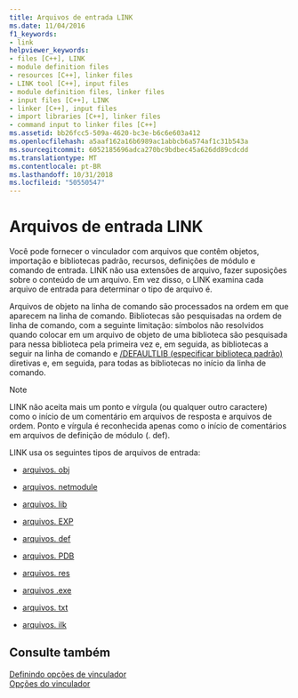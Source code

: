 ```yaml
---
title: Arquivos de entrada LINK
ms.date: 11/04/2016
f1_keywords:
- link
helpviewer_keywords:
- files [C++], LINK
- module definition files
- resources [C++], linker files
- LINK tool [C++], input files
- module definition files, linker files
- input files [C++], LINK
- linker [C++], input files
- import libraries [C++], linker files
- command input to linker files [C++]
ms.assetid: bb26fcc5-509a-4620-bc3e-b6c6e603a412
ms.openlocfilehash: a5aaf162a16b6989ac1abbcb6a574af1c31b543a
ms.sourcegitcommit: 6052185696adca270bc9bdbec45a626dd89cdcdd
ms.translationtype: MT
ms.contentlocale: pt-BR
ms.lasthandoff: 10/31/2018
ms.locfileid: "50550547"
---
```

# <a name="link-input-files"></a>Arquivos de entrada LINK

Você pode fornecer o vinculador com arquivos que contêm objetos, importação e bibliotecas padrão, recursos, definições de módulo e comando de entrada. LINK não usa extensões de arquivo, fazer suposições sobre o conteúdo de um arquivo. Em vez disso, o LINK examina cada arquivo de entrada para determinar o tipo de arquivo é.

Arquivos de objeto na linha de comando são processados na ordem em que aparecem na linha de comando. Bibliotecas são pesquisadas na ordem de linha de comando, com a seguinte limitação: símbolos não resolvidos quando colocar em um arquivo de objeto de uma biblioteca são pesquisada para nessa biblioteca pela primeira vez e, em seguida, as bibliotecas a seguir na linha de comando e [/DEFAULTLIB (especificar biblioteca padrão)](../../build/reference/defaultlib-specify-default-library.md) diretivas e, em seguida, para todas as bibliotecas no início da linha de comando.

> [!NOTE]
>  LINK não aceita mais um ponto e vírgula (ou qualquer outro caractere) como o início de um comentário em arquivos de resposta e arquivos de ordem. Ponto e vírgula é reconhecida apenas como o início de comentários em arquivos de definição de módulo (. def).

LINK usa os seguintes tipos de arquivos de entrada:

- [arquivos. obj](../../build/reference/dot-obj-files-as-linker-input.md)

- [arquivos. netmodule](../../build/reference/netmodule-files-as-linker-input.md)

- [arquivos. lib](../../build/reference/dot-lib-files-as-linker-input.md)

- [arquivos. EXP](../../build/reference/dot-exp-files-as-linker-input.md)

- [arquivos. def](../../build/reference/dot-def-files-as-linker-input.md)

- [arquivos. PDB](../../build/reference/dot-pdb-files-as-linker-input.md)

- [arquivos. res](../../build/reference/dot-res-files-as-linker-input.md)

- [arquivos .exe](../../build/reference/dot-exe-files-as-linker-input.md)

- [arquivos. txt](../../build/reference/dot-txt-files-as-linker-input.md)

- [arquivos. ilk](../../build/reference/dot-ilk-files-as-linker-input.md)

## <a name="see-also"></a>Consulte também

[Definindo opções de vinculador](../../build/reference/setting-linker-options.md)<br/>
[Opções do vinculador](../../build/reference/linker-options.md)
